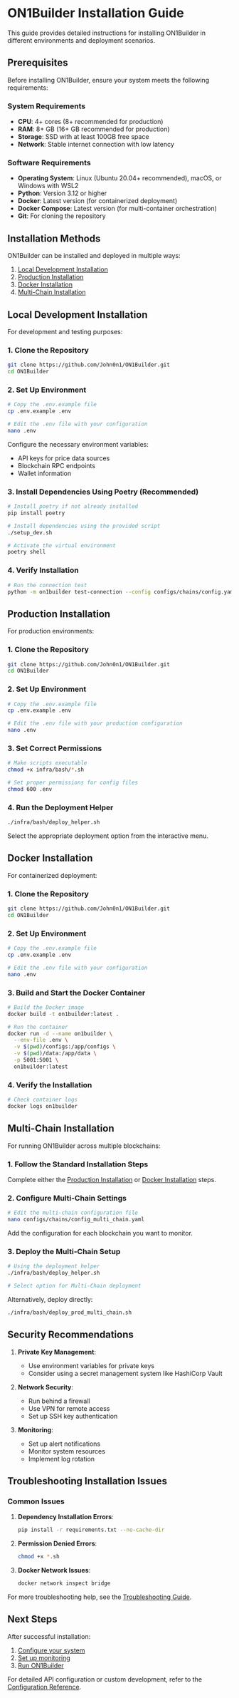 # ON1Builder Installation Guide

This guide provides detailed instructions for installing ON1Builder in different environments and deployment scenarios.

## Prerequisites

Before installing ON1Builder, ensure your system meets the following requirements:

### System Requirements

- **CPU**: 4+ cores (8+ recommended for production)
- **RAM**: 8+ GB (16+ GB recommended for production)
- **Storage**: SSD with at least 100GB free space
- **Network**: Stable internet connection with low latency

### Software Requirements

- **Operating System**: Linux (Ubuntu 20.04+ recommended), macOS, or Windows with WSL2
- **Python**: Version 3.12 or higher
- **Docker**: Latest version (for containerized deployment)
- **Docker Compose**: Latest version (for multi-container orchestration)
- **Git**: For cloning the repository

## Installation Methods

ON1Builder can be installed and deployed in multiple ways:

1. [Local Development Installation](#local-development-installation)
2. [Production Installation](#production-installation)
3. [Docker Installation](#docker-installation)
4. [Multi-Chain Installation](#multi-chain-installation)

## Local Development Installation

For development and testing purposes:

### 1. Clone the Repository

```bash
git clone https://github.com/John0n1/ON1Builder.git
cd ON1Builder
```

### 2. Set Up Environment

```bash
# Copy the .env.example file
cp .env.example .env

# Edit the .env file with your configuration
nano .env
```

Configure the necessary environment variables:
- API keys for price data sources
- Blockchain RPC endpoints
- Wallet information

### 3. Install Dependencies Using Poetry (Recommended)

```bash
# Install poetry if not already installed
pip install poetry

# Install dependencies using the provided script
./setup_dev.sh

# Activate the virtual environment
poetry shell
```

### 4. Verify Installation

```bash
# Run the connection test
python -m on1builder test-connection --config configs/chains/config.yaml
```

## Production Installation

For production environments:

### 1. Clone the Repository

```bash
git clone https://github.com/John0n1/ON1Builder.git
cd ON1Builder
```

### 2. Set Up Environment

```bash
# Copy the .env.example file
cp .env.example .env

# Edit the .env file with your production configuration
nano .env
```

### 3. Set Correct Permissions

```bash
# Make scripts executable
chmod +x infra/bash/*.sh

# Set proper permissions for config files
chmod 600 .env
```

### 4. Run the Deployment Helper

```bash
./infra/bash/deploy_helper.sh
```

Select the appropriate deployment option from the interactive menu.

## Docker Installation

For containerized deployment:

### 1. Clone the Repository

```bash
git clone https://github.com/John0n1/ON1Builder.git
cd ON1Builder
```

### 2. Set Up Environment

```bash
# Copy the .env.example file
cp .env.example .env

# Edit the .env file with your configuration
nano .env
```

### 3. Build and Start the Docker Container

```bash
# Build the Docker image
docker build -t on1builder:latest .

# Run the container
docker run -d --name on1builder \
  --env-file .env \
  -v $(pwd)/configs:/app/configs \
  -v $(pwd)/data:/app/data \
  -p 5001:5001 \
  on1builder:latest
```

### 4. Verify the Installation

```bash
# Check container logs
docker logs on1builder
```

## Multi-Chain Installation

For running ON1Builder across multiple blockchains:

### 1. Follow the Standard Installation Steps

Complete either the [Production Installation](#production-installation) or [Docker Installation](#docker-installation) steps.

### 2. Configure Multi-Chain Settings

```bash
# Edit the multi-chain configuration file
nano configs/chains/config_multi_chain.yaml
```

Add the configuration for each blockchain you want to monitor.

### 3. Deploy the Multi-Chain Setup

```bash
# Using the deployment helper
./infra/bash/deploy_helper.sh

# Select option for Multi-Chain deployment
```

Alternatively, deploy directly:

```bash
./infra/bash/deploy_prod_multi_chain.sh
```

## Security Recommendations

1. **Private Key Management**:
   - Use environment variables for private keys
   - Consider using a secret management system like HashiCorp Vault

2. **Network Security**:
   - Run behind a firewall
   - Use VPN for remote access
   - Set up SSH key authentication

3. **Monitoring**:
   - Set up alert notifications
   - Monitor system resources
   - Implement log rotation

## Troubleshooting Installation Issues

### Common Issues

1. **Dependency Installation Errors**:
   ```bash
   pip install -r requirements.txt --no-cache-dir
   ```

2. **Permission Denied Errors**:
   ```bash
   chmod +x *.sh
   ```

3. **Docker Network Issues**:
   ```bash
   docker network inspect bridge
   ```

For more troubleshooting help, see the [Troubleshooting Guide](troubleshooting.md).

## Next Steps

After successful installation:

1. [Configure your system](configuration.md)
2. [Set up monitoring](monitoring.md)
3. [Run ON1Builder](running.md)

For detailed API configuration or custom development, refer to the [Configuration Reference](../reference/configuration_reference.md).
